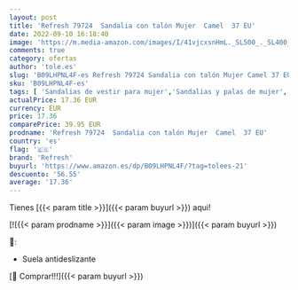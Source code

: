 ```yaml
---
layout: post
title: 'Refresh 79724  Sandalia con talón Mujer  Camel  37 EU'
date: 2022-09-10 16:18:40
image: 'https://m.media-amazon.com/images/I/41vjcxsnHmL._SL500_._SL400_.jpg'
comments: true
category: ofertas
author: 'tole.es'
slug: 'B09LHPNL4F-es Refresh 79724 Sandalia con talón Mujer Camel 37 EU'
sku: 'B09LHPNL4F-es'
tags: [ 'Sandalias de vestir para mujer','Sandalias y palas de mujer','Zapatos','Zapatos para mujer','Zapatos y complementos','refresh','sandalia','🇪🇸', ]
actualPrice: 17.36 EUR
currency: EUR
price: 17.36
comparePrice: 39.95 EUR
prodname: 'Refresh 79724  Sandalia con talón Mujer  Camel  37 EU'
country: 'es'
flag: '🇪🇸'
brand: 'Refresh'
buyurl: 'https://www.amazon.es/dp/B09LHPNL4F/?tag=tolees-21'
descuento: '56.55'
average: '17.36'
---
```


Tienes [{{< param title >}}]({{< param buyurl >}}) aqui!

[![{{< param prodname >}}]({{< param image >}})]({{< param buyurl >}})

🔎:

- Suela antideslizante

[🛒 Comprar!!!]({{< param buyurl >}})
